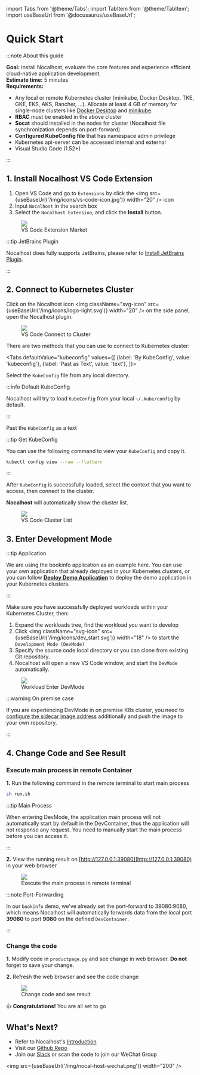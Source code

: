 import Tabs from '@theme/Tabs';
import TabItem from '@theme/TabItem';
import useBaseUrl from '@docusaurus/useBaseUrl';

# Quick Start

:::note About this guide

**Goal:** Install Nocalhost, evaluate the core features and experience efficient cloud-native application development. <br />
**Estimate time:** 5 minutes <br />
**Requirements:**
- Any local or remote Kubernetes cluster (minikube, Docker Desktop, TKE, GKE, EKS, AKS, Rancher, ...). Allocate at least 4 GB of memory for single-node clusters like [Docker Desktop](https://docs.docker.com/docker-for-mac/kubernetes/) and [minikube](https://minikube.sigs.k8s.io/docs/start/).
- **RBAC** must be enabled in the above cluster
- **Socat** should installed in the nodes for cluster (Nocalhost file synchronization depends on port-forward)
- **Configured KubeConfig file** that has namespace admin privilege
- Kubernetes api-server can be accessed internal and external
- Visual Studio Code (1.52+)

:::

## 1. Install Nocalhost VS Code Extension

1. Open VS Code and go to `Extensions` by click the <img src={useBaseUrl('/img/icons/vs-code-icon.jpg')} width="20" /> icon
2. Input `Nocalhost` in the search box
3. Select the `Nocalhost Extension`, and click the **Install** button.

<figure className="img-frame">
  <img className="gif-img" src={useBaseUrl('/img/installation/vscode-market.png')} />
  <figcaption>VS Code Extension Market</figcaption>
</figure>

:::tip JetBrains Plugin

Nocalhost does fully supports JetBrains, please refer to [Install JetBrains Plugin](./installation##install-jetbrains-plugin).

:::

## 2. Connect to Kubernetes Cluster

Click on the Nocalhost icon <img className="svg-icon" src={useBaseUrl('/img/icons/logo-light.svg')} width="20" /> on the side panel, open the Nocalhost plugin. 

<figure className="img-frame">
  <img className="gif-img" src={useBaseUrl('/img/installation/vs-plugin.jpg')} />
  <figcaption>VS Code Connect to Cluster</figcaption>
</figure>

There are two methods that you can use to connect to Kubernetes cluster:

<Tabs
  defaultValue="kubeconfig"
  values={[
    {label: 'By KubeConfig', value: 'kubeconfig'},
    {label: 'Past as Text', value: 'text'},
  ]}>
<TabItem value="kubeconfig">

<p>Select the <code>KubeConfig</code> file from any local directory.</p>

:::info Default KubeConfig

Nocalhost will try to load `KubeConfig` from your local `~/.kube/config` by default.

:::

</TabItem>
  
<TabItem value="text">

<p>Past the <code>KubeConfig</code> as a text</p>

:::tip Get KubeConfig

You can use the following command to view your `KubeConfig` and copy it.

```bash
kubectl config view --raw --flattern
```

:::

</TabItem>
</Tabs>

After `KubeConfig` is successfully loaded, select the context that you want to access, then connect to the cluster.

**Nocalhost** will automatically show the cluster list.

<figure className="img-frame">
  <img className="gif-img" src={useBaseUrl('/img/installation/cluster-list.jpg')} />
  <figcaption>VS Code Cluster List</figcaption>
</figure>

## 3. Enter Development Mode

:::tip Application

We are using the bookinfo application as an example here. You can use your own application that already deployed in your Kubernetes clusters, or you can follow **[Deploy Demo Application](./guides/deploy/deploy-demo)** to deploy the demo application in your Kubernetes clusters.

:::

Make sure you have successfully deployed workloads within your Kubernetes Cluster, then:

1. Expand the workloads tree, find the workload you want to develop
2. Click <img className="svg-icon" src={useBaseUrl('/img/icons/dev_start.svg')} width="18" /> to start the `Development Mode (DevMode)`
3. Specify the source code local directory or you can clone from existing Git repository. 
4. Nocalhost will open a new VS Code window, and start the `DevMode` automatically.

<figure className="img-frame">
  <img className="gif-img" src={useBaseUrl('/img/opt/enter-devmode.gif')} />
  <figcaption>Workload Enter DevMode</figcaption>
</figure>

:::warning On premise case

If you are experiencing DevMode in on premise K8s cluster, you need to [configure the sidecar image address](../config/config-dev-container-en#sidecar-image-customization) additionally and push the image to your own repository.

:::

## 4. Change Code and See Result

### Execute main process in remote Container

**1.** Run the following command in the remote terminal to start main process

```bash
sh run.sh
```

:::tip Main Process

When entering DevMode, the application main process will not automatically start by default in the DevContainer, thus the application will not response any request. You need to manually start the main process before you can access it.

:::

**2.** View the running result on [http://127.0.0.1:39080](http://127.0.0.1:39080) in your web browser

<figure className="img-frame">
  <img className="gif-img" src={useBaseUrl('/img/opt/main-process.gif')} />
  <figcaption>Execute the main process in remote terminal</figcaption>
</figure>

:::note Port-Forwarding

In our `bookinfo` demo, we've already set the port-forward to 39080:9080, which means Nocalhost will automatically forwards data from the local port **39080**  to port **9080** on the defined `DevContainer`.

:::

### Change the code

**1.** Modify code in  `productpage.py` and see change in web browser. **Do not** forget to save your change.

**2.** Refresh the web browser and see the code change

<figure className="img-frame">
  <img className="gif-img" src={useBaseUrl('/img/opt/code-change.gif')} />
  <figcaption>Change code and see result</figcaption>
</figure>

👍 **Congratulations!** You are all set to go

## What's Next?

- Refer to Nocalhost's [Introduction](./introduction)
- Visit our [Github Repo](https://github.com/nocalhost/nocalhost)
- Join our [Slack](https://nocalhost.slack.com/) or scan the code to join our WeChat Group

<img src={useBaseUrl('/img/nocal-host-wechat.png')} width="200" />